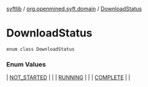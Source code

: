 [syftlib](../../index.md) / [org.openmined.syft.domain](../index.md) / [DownloadStatus](./index.md)

# DownloadStatus

`enum class DownloadStatus`

### Enum Values

| [NOT_STARTED](-n-o-t_-s-t-a-r-t-e-d.md) |  |
| [RUNNING](-r-u-n-n-i-n-g.md) |  |
| [COMPLETE](-c-o-m-p-l-e-t-e.md) |  |

